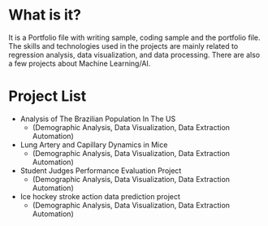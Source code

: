 # What is it?
It is a Portfolio file with writing sample, coding sample and the portfolio file. The skills and technologies used in the projects are mainly related to regression analysis, data visualization, and data processing. There are also a few projects about Machine Learning/AI.

# Project List
- Analysis of The Brazilian Population In The US
  - (Demographic Analysis, Data Visualization, Data Extraction Automation)
- Lung Artery and Capillary Dynamics in Mice
   - (Demographic Analysis, Data Visualization, Data Extraction Automation)
- Student Judges Performance Evaluation Project
  - (Demographic Analysis, Data Visualization, Data Extraction Automation)
- Ice hockey stroke action data prediction project
    - (Demographic Analysis, Data Visualization, Data Extraction Automation)
